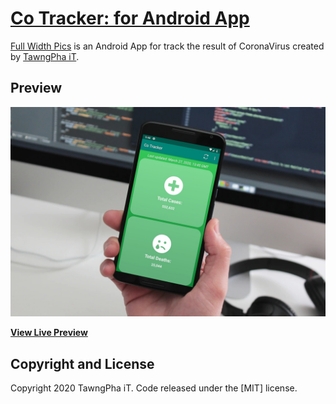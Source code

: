 # [Co Tracker: for Android App]()

[Full Width Pics](https://github.com/TawngPhaiT/cotracker/raw/master/b1.jpg) is an Android App for track the result of CoronaVirus created by [TawngPha iT](https://tawngphait.github.io).

## Preview

[![Full Width Pics Preview](https://github.com/TawngPhaiT/cotracker/raw/master/b1.jpg)](https://github.com/TawngPhaiT/cotracker/raw/master/b1.jpg)

**[View Live Preview](https://github.com/TawngPhaiT/cotracker/raw/master/b2.jpg)**

## Copyright and License

Copyright 2020 TawngPha iT. Code released under the [MIT] license.
